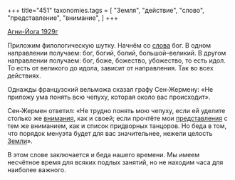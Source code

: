 +++
title="451"
taxonomies.tags = [
 "Земля",
 "действие",
 "слово",
 "представление",
 "внимание",
]
+++

[Агни-Йога 1929г](/agni/1929)

Приложим филологическую шутку. Начнём со [слова](/tags/слово) бог. В одном направлении получаем: бог, богий, болий, большой–великий. В другом направлении получаем: бог, боже, божество, убожество, то есть идол. То есть от великого до идола, зависит от направления. Так во всех действиях.   

Однажды французский вельможа сказал графу Сен-Жермену: «Не приложу ума понять всю чепуху, которая около вас происходит».   

Сен-Жермен ответил: «Не трудно понять мою чепуху, если ей уделите столько же [внимания](/tags/[внимание](/tags/внимание)), как и своей; если прочтёте мои [представления](/tags/представление) с тем же вниманием, как и список придворных танцоров. Но беда в том, что порядок менуэта будет для вас значительнее, нежели целость [Земли](/tags/Земля)».   

В этом слове заключается и беда нашего времени. Мы имеем несчётное время для всяких подлых занятий, но не находим часа для наиболее важного.